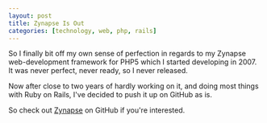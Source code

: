 ```yaml
---
layout: post
title: Zynapse Is Out
categories: [technology, web, php, rails]
---
```


So I finally bit off my own sense of perfection in regards to my Zynapse web-development framework for PHP5 which I started developing in 2007. It was never perfect, never ready, so I never released.

Now after close to two years of hardly working on it, and doing most things with Ruby on Rails, I've decided to push it up on GitHub as is.

So check out [Zynapse](http://github.com/jimeh/zynapse) on GitHub if you're interested.

